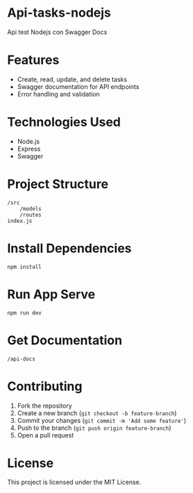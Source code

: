 # Api-tasks-nodejs
Api test Nodejs con Swagger Docs

# Features
- Create, read, update, and delete tasks
- Swagger documentation for API endpoints
- Error handling and validation

# Technologies Used
- Node.js
- Express
- Swagger

# Project Structure
```
/src
    /models
    /routes
index.js
```

# Install Dependencies
```
npm install
```

# Run App Serve
```
npm run dev
```

# Get Documentation
```
/api-docs
```

# Contributing
1. Fork the repository
2. Create a new branch (`git checkout -b feature-branch`)
3. Commit your changes (`git commit -m 'Add some feature'`)
4. Push to the branch (`git push origin feature-branch`)
5. Open a pull request

# License
This project is licensed under the MIT License.